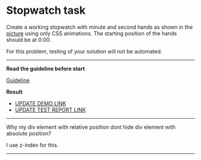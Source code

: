 # Stopwatch task

Create a working stopwatch with minute and second hands as shown in the [picture](stopwatch.png) using only CSS animations. The starting position of the hands should be at 0:00.

For this problem, testing of your solution will not be automated.

---
**Read the guideline before start**

[Guideline](https://github.com/mate-academy/layout_task-guideline/blob/master/README.md)

**Result**

- [UPDATE DEMO LINK](https://VladimirTi.github.io/layout_stop-watch/)
- [UPDATE TEST REPORT LINK](https://VladimirTi.github.io/layout_stop-watch/report/html_report/)
---
Why my div element with relative position dont hide div element with absolute position?

I use z-index for this.

---
